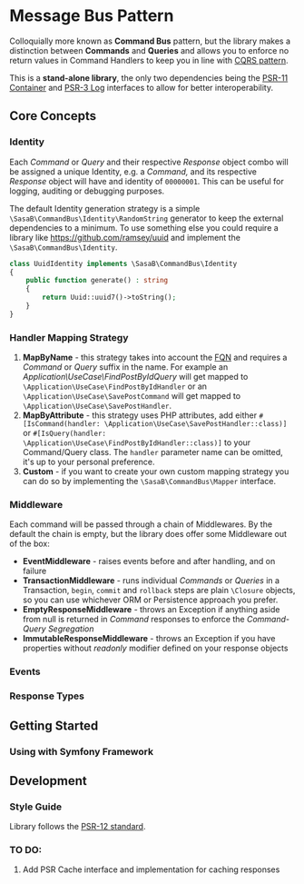 # Message Bus Pattern 

Colloquially more known as **Command Bus** pattern, but the library makes a distinction between **Commands** and **Queries** and allows you to 
enforce no return values in Command Handlers to keep you in line with [CQRS pattern](https://martinfowler.com/bliki/CQRS.html).

This is a **stand-alone library**, the only two dependencies being the [PSR-11 Container](https://www.php-fig.org/psr/psr-11/) and [PSR-3 Log](https://www.php-fig.org/psr/psr-3/) interfaces to allow for better 
interoperability.

## Core Concepts

### Identity
Each _Command_ or _Query_ and their respective _Response_ object combo will be assigned a unique Identity, e.g. a _Command,_ and its respective _Response_ object will have and identity of `00000001`. 
This can be useful for logging, auditing or debugging purposes. 

The default Identity generation strategy is a simple `\SasaB\CommandBus\Identity\RandomString` generator to keep the external dependencies to a minimum. To use something else you could require a library like https://github.com/ramsey/uuid and implement the `\SasaB\CommandBus\Identity`.
```php
class UuidIdentity implements \SasaB\CommandBus\Identity
{
    public function generate() : string
    {
        return Uuid::uuid7()->toString();
    }
}
```

### Handler Mapping Strategy
1. **MapByName** - this strategy takes into account the [FQN](https://www.php.net/manual/en/language.namespaces.rules.php) and requires a _Command_ or _Query_ suffix in the name. 
For example an _Application\UseCase\FindPostByIdQuery_ will get mapped to `\Application\UseCase\FindPostByIdHandler` or an `\Application\UseCase\SavePostCommand` will get mapped to `\Application\UseCase\SavePostHandler`.
2. **MapByAttribute** - this strategy uses PHP attributes, add either `#[IsCommand(handler: \Application\UseCase\SavePostHandler::class)]` or `#[IsQuery(handler: \Application\UseCase\FindPostByIdHandler::class)]` to your Command/Query class. The `handler` parameter name can be omitted, it's up to your personal preference.
3. **Custom** - if you want to create your own custom mapping strategy you can do so by implementing the `\SasaB\CommandBus\Mapper` interface.

### Middleware
Each command will be passed through a chain of Middlewares. By the default the chain is empty, but the library does offer 
some Middleware out of the box:
* **EventMiddleware** - raises events before and after handling, and on failure
* **TransactionMiddleware** - runs individual _Commands_ or _Queries_ in a Transaction, `begin`, `commit` and `rollback` steps are plain `\Closure` objects, so you can use whichever ORM or Persistence approach you prefer. 
* **EmptyResponseMiddleware** - throws an Exception if anything aside from null is returned in _Command_ responses to enforce the _Command-Query Segregation_
* **ImmutableResponseMiddleware** - throws an Exception if you have properties without _readonly_ modifier defined on your response objects

### Events

### Response Types

## Getting Started

### Using with Symfony Framework

## Development


### Style Guide
Library follows the [PSR-12 standard](https://www.php-fig.org/psr/psr-12/).

### TO DO:
1. Add PSR Cache interface and implementation for caching responses
